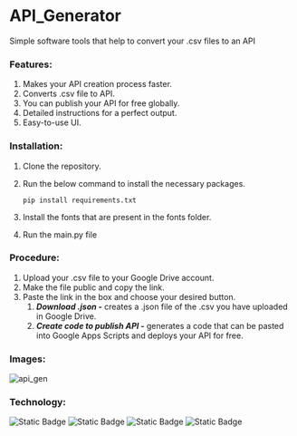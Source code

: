 # API_Generator
Simple software tools that help to convert your .csv files to an API

### Features:
1. Makes your API creation process faster.
2. Converts .csv file to API.
3. You can publish your API for free globally.
4. Detailed instructions for a perfect output.
5. Easy-to-use UI.

### Installation:
1. Clone the repository.
2. Run the below command to install the necessary packages.

   ```
   pip install requirements.txt
   ```
4. Install the fonts that are present in the fonts folder.
5. Run the main.py file

### Procedure:
1. Upload your .csv file to your Google Drive account.
2. Make the file public and copy the link.
3. Paste the link in the box and choose your desired button.
   1. ***Download .json -*** creates a .json file of the .csv you have uploaded in Google Drive.
   2. ***Create code to publish API -*** generates a code that can be pasted into Google Apps Scripts and deploys your API for free.

### Images:
![api_gen](https://github.com/user-attachments/assets/4985ab51-3576-4eec-8355-400fbb01a058)

### Technology: 
![Static Badge](https://img.shields.io/badge/Software%20Development-%20gree)   ![Static Badge](https://img.shields.io/badge/UI%2FUX-blue)
![Static Badge](https://img.shields.io/badge/API%20Handling-%20maroon)  ![Static Badge](https://img.shields.io/badge/URL%20Handling-%20darkgreen)



